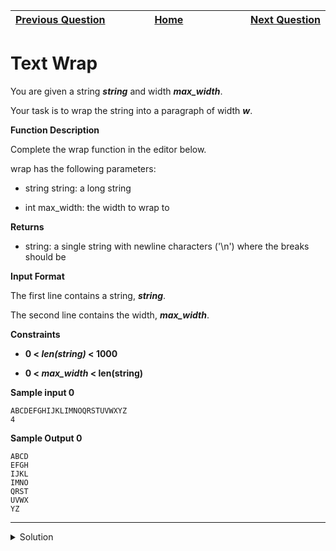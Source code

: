 | <img width=1000>[Previous Question](https://github.com/Kevin-Lago/python-hackerrank-solutions/tree/main/src/python/strings/text_alignment)</img> | <img width=1000>[Home](https://github.com/Kevin-Lago/python-hackerrank-solutions)</img> | <img width=1000>[Next Question](https://github.com/Kevin-Lago/python-hackerrank-solutions/tree/main/src/python/strings/designer_door_mat)</img> |
|:---|:---:|---:|

# Text Wrap

You are given a string ___string___ and width ___max_width___.

Your task is to wrap the string into a paragraph of width ___w___.

__Function Description__

Complete the wrap function in the editor below.

wrap has the following parameters:

- string string: a long string

- int max_width: the width to wrap to

__Returns__

- string: a single string with newline characters ('\n') where the breaks should be

__Input Format__

The first line contains a string, ___string___.

The second line contains the width, ___max_width___.

__Constraints__

- __0 < _len(string)_ < 1000__

- __0 < _max_width_ < len(string)__

__Sample input 0__

```
ABCDEFGHIJKLIMNOQRSTUVWXYZ
4
```

__Sample Output 0__

```
ABCD
EFGH
IJKL
IMNO
QRST
UVWX
YZ
```

---

<details><summary>Solution</summary>
    
```python
import textwrap


def wrap(string, max_width):
    return "\n".join(textwrap.wrap(string, max_width))


if __name__ == '__main__':
    string, max_width = input(), int(input())
    result = wrap(string, max_width)
    print(result)
```
</details>
